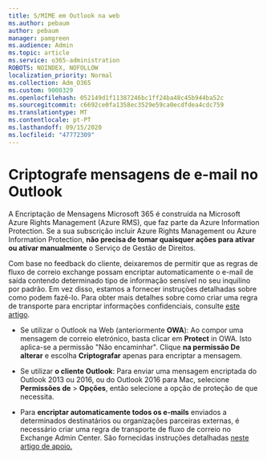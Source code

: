 ```yaml
---
title: S/MIME em Outlook na web
ms.author: pebaum
author: pebaum
manager: pamgreen
ms.audience: Admin
ms.topic: article
ms.service: o365-administration
ROBOTS: NOINDEX, NOFOLLOW
localization_priority: Normal
ms.collection: Adm_O365
ms.custom: 9000329
ms.openlocfilehash: 052149d1f11387246bc1ff24ba48c45b944ba52c
ms.sourcegitcommit: c6692ce0fa1358ec3529e59ca0ecdfdea4cdc759
ms.translationtype: MT
ms.contentlocale: pt-PT
ms.lasthandoff: 09/15/2020
ms.locfileid: "47772309"
---
```

# <a name="encrypt-email-messages-in-outlook"></a>Criptografe mensagens de e-mail no Outlook

A Encriptação de Mensagens Microsoft 365 é construída na Microsoft Azure Rights Management (Azure RMS), que faz parte da Azure Information Protection. Se a sua subscrição incluir Azure Rights Management ou Azure Information Protection, **não precisa de tomar quaisquer ações para ativar ou ativar manualmente** o Serviço de Gestão de Direitos.

Com base no feedback do cliente, deixaremos de permitir que as regras de fluxo de correio exchange possam encriptar automaticamente o e-mail de saída contendo determinado tipo de informação sensível no seu inquilino por padrão. Em vez disso, estamos a fornecer instruções detalhadas sobre como podem fazê-lo. Para obter mais detalhes sobre como criar uma regra de transporte para encriptar informações confidenciais, consulte [este artigo](https://aka.ms/OmeEtr).

- Se utilizar o Outlook na Web (anteriormente **OWA**): Ao compor uma mensagem de correio eletrónico, basta clicar em **Protect** in OWA. Isto aplica-se a permissão "Não encaminhar". Clique **na permissão De alterar** e escolha **Criptografar** apenas para encriptar a mensagem.

- Se utilizar **o cliente Outlook**: Para enviar uma mensagem encriptada do Outlook 2013 ou 2016, ou do Outlook 2016 para Mac, selecione **Permissões de**  >  **Opções**, então selecione a opção de proteção de que necessita.

- Para **encriptar automaticamente todos os e-mails** enviados a determinados destinatários ou organizações parceiras externas, é necessário criar uma regra de transporte de fluxo de correio no Exchange Admin Center. São fornecidas instruções detalhadas [neste artigo de apoio.](https://docs.microsoft.com/microsoft-365/compliance/define-mail-flow-rules-to-encrypt-email#create-mail-flow-rules-to-encrypt-email-messages-with-the-new-ome-capabilities)

